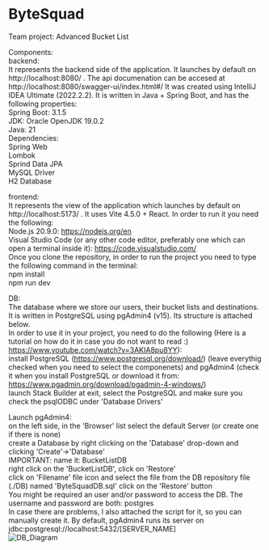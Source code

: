 # ByteSquad
Team project: Advanced Bucket List

Components:  
backend:  
It represents the backend side of the application. It launches by default on http://localhost:8080/ .
The api documenation can be accesed at http://localhost:8080/swagger-ui/index.html#/
It was created using IntelliJ IDEA Ultimate (2022.2.2). It is written in Java + Spring Boot, and has the following properties:  
Spring Boot: 3.1.5  
JDK: Oracle OpenJDK 19.0.2  
Java: 21  
Dependencies:  
Spring Web  
Lombok  
Sprind Data JPA  
MySQL Driver  
H2 Database

frontend:  
It represents the view of the application which launches by default on http://localhost:5173/ . It uses Vite 4.5.0 + React. In order to run it you need the following:  
Node.js 20.9.0: https://nodejs.org/en  
Visual Studio Code (or any other code editor, preferably one which can open a terminal inside it): https://code.visualstudio.com/  
Once you clone the repository, in order to run the project you need to type the following command in the terminal:  
npm install  
npm run dev  

DB:  
The database where we store our users, their bucket lists and destinations. It is written in PostgreSQL using pgAdmin4 (v15). Its structure is attached below.  
In order to use it in your project, you need to do the following (Here is a tutorial on how do it in case you do not want to read :) https://www.youtube.com/watch?v=3AKIA8pu8YY):  
install PostgreSQL (https://www.postgresql.org/download/) (leave everythig checked when you need to select the componenets) and pgAdmin4 (check it when you install PostgreSQL or download it from: https://www.pgadmin.org/download/pgadmin-4-windows/)  
launch Stack Builder at exit, select the PostgreSQL and make sure you check the psqlODBC under 'Database Drivers'  

Launch pgAdmin4:  
on the left side, in the 'Browser' list select the default Server (or create one if there is none)  
create a Database by right clicking on the 'Database' drop-down and clicking 'Create'->'Database'  
IMPORTANT: name it: BucketListDB  
right click on the 'BucketListDB', click on 'Restore'  
click on 'Filename' file icon and select the file from the DB repository file (./DB) named 'ByteSquadDB.sql'
click on the 'Restore' button  
You might be required an user and/or password to access the DB. The username and password are both: postgres  
In case there are problems, I also attached the script for it, so you can manually create it. By default, pgAdmin4 runs its server on jdbc:postgresql://localhost:5432/[SERVER_NAME]  
![DB_Diagram](https://github.com/917tapoimarius/ByteSquad/assets/91742424/6bca8526-3bbe-4e27-aac6-d7f0a83523a8)


